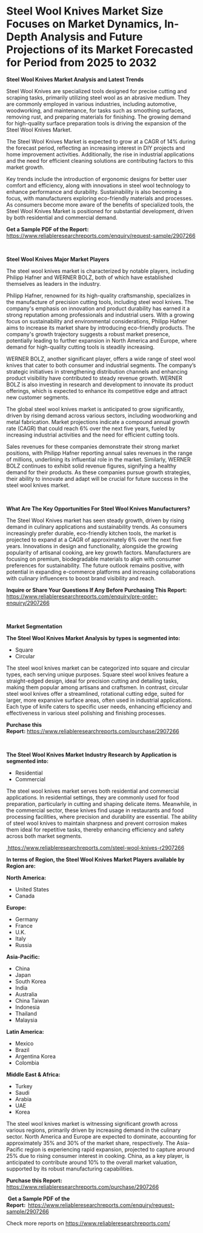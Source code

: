 <p><h1>Steel Wool Knives Market Size Focuses on Market Dynamics, In-Depth Analysis and Future Projections of its Market Forecasted for Period from 2025 to 2032</h1></p><p><strong>Steel Wool Knives Market Analysis and Latest Trends</strong></p>
<p><p>Steel Wool Knives are specialized tools designed for precise cutting and scraping tasks, primarily utilizing steel wool as an abrasive medium. They are commonly employed in various industries, including automotive, woodworking, and maintenance, for tasks such as smoothing surfaces, removing rust, and preparing materials for finishing. The growing demand for high-quality surface preparation tools is driving the expansion of the Steel Wool Knives Market.</p><p>The Steel Wool Knives Market is expected to grow at a CAGR of 14% during the forecast period, reflecting an increasing interest in DIY projects and home improvement activities. Additionally, the rise in industrial applications and the need for efficient cleaning solutions are contributing factors to this market growth. </p><p>Key trends include the introduction of ergonomic designs for better user comfort and efficiency, along with innovations in steel wool technology to enhance performance and durability. Sustainability is also becoming a focus, with manufacturers exploring eco-friendly materials and processes. As consumers become more aware of the benefits of specialized tools, the Steel Wool Knives Market is positioned for substantial development, driven by both residential and commercial demand.</p></p>
<p><strong>Get a Sample PDF of the Report:&nbsp;</strong> <a href="https://www.reliableresearchreports.com/enquiry/request-sample/2907266?utm_campaign=3364&utm_medium=2&utm_source=Github&utm_content=ia&utm_term=12032025&utm_id=steel-wool-knives">https://www.reliableresearchreports.com/enquiry/request-sample/2907266</a></p>
<p>&nbsp;</p>
<p><strong>Steel Wool Knives Major Market Players</strong></p>
<p><p>The steel wool knives market is characterized by notable players, including Philipp Hafner and WERNER BOLZ, both of which have established themselves as leaders in the industry. </p><p>Philipp Hafner, renowned for its high-quality craftsmanship, specializes in the manufacture of precision cutting tools, including steel wool knives. The company's emphasis on innovation and product durability has earned it a strong reputation among professionals and industrial users. With a growing focus on sustainability and environmental considerations, Philipp Hafner aims to increase its market share by introducing eco-friendly products. The company's growth trajectory suggests a robust market presence, potentially leading to further expansion in North America and Europe, where demand for high-quality cutting tools is steadily increasing.</p><p>WERNER BOLZ, another significant player, offers a wide range of steel wool knives that cater to both consumer and industrial segments. The company’s strategic initiatives in strengthening distribution channels and enhancing product visibility have contributed to steady revenue growth. WERNER BOLZ is also investing in research and development to innovate its product offerings, which is expected to enhance its competitive edge and attract new customer segments.</p><p>The global steel wool knives market is anticipated to grow significantly, driven by rising demand across various sectors, including woodworking and metal fabrication. Market projections indicate a compound annual growth rate (CAGR) that could reach 6% over the next five years, fueled by increasing industrial activities and the need for efficient cutting tools.</p><p>Sales revenues for these companies demonstrate their strong market positions, with Philipp Hafner reporting annual sales revenues in the range of millions, underlining its influential role in the market. Similarly, WERNER BOLZ continues to exhibit solid revenue figures, signifying a healthy demand for their products. As these companies pursue growth strategies, their ability to innovate and adapt will be crucial for future success in the steel wool knives market.</p></p>
<p>&nbsp;</p>
<p><strong>What Are The Key Opportunities For Steel Wool Knives Manufacturers?</strong></p>
<p><p>The Steel Wool Knives market has seen steady growth, driven by rising demand in culinary applications and sustainability trends. As consumers increasingly prefer durable, eco-friendly kitchen tools, the market is projected to expand at a CAGR of approximately 6% over the next five years. Innovations in design and functionality, alongside the growing popularity of artisanal cooking, are key growth factors. Manufacturers are focusing on premium, biodegradable materials to align with consumer preferences for sustainability. The future outlook remains positive, with potential in expanding e-commerce platforms and increasing collaborations with culinary influencers to boost brand visibility and reach.</p></p>
<p><strong>Inquire or Share Your Questions If Any Before Purchasing This Report:</strong> <a href="https://www.reliableresearchreports.com/enquiry/pre-order-enquiry/2907266?utm_campaign=3364&utm_medium=2&utm_source=Github&utm_content=ia&utm_term=12032025&utm_id=steel-wool-knives">https://www.reliableresearchreports.com/enquiry/pre-order-enquiry/2907266</a></p>
<p>&nbsp;</p>
<p><strong>Market Segmentation</strong></p>
<p><strong>The Steel Wool Knives Market Analysis by types is segmented into:</strong></p>
<p><ul><li>Square</li><li>Circular</li></ul></p>
<p><p>The steel wool knives market can be categorized into square and circular types, each serving unique purposes. Square steel wool knives feature a straight-edged design, ideal for precision cutting and detailing tasks, making them popular among artisans and craftsmen. In contrast, circular steel wool knives offer a streamlined, rotational cutting edge, suited for larger, more expansive surface areas, often used in industrial applications. Each type of knife caters to specific user needs, enhancing efficiency and effectiveness in various steel polishing and finishing processes.</p></p>
<p><strong>Purchase this Report:&nbsp;</strong><a href="https://www.reliableresearchreports.com/purchase/2907266?utm_campaign=3364&utm_medium=2&utm_source=Github&utm_content=ia&utm_term=12032025&utm_id=steel-wool-knives">https://www.reliableresearchreports.com/purchase/2907266</a></p>
<p>&nbsp;</p>
<p><strong>The Steel Wool Knives Market Industry Research by Application is segmented into:</strong></p>
<p><ul><li>Residential</li><li>Commercial</li></ul></p>
<p><p>The steel wool knives market serves both residential and commercial applications. In residential settings, they are commonly used for food preparation, particularly in cutting and shaping delicate items. Meanwhile, in the commercial sector, these knives find usage in restaurants and food processing facilities, where precision and durability are essential. The ability of steel wool knives to maintain sharpness and prevent corrosion makes them ideal for repetitive tasks, thereby enhancing efficiency and safety across both market segments.</p></p>
<p><a href="https://www.reliableresearchreports.com/steel-wool-knives-r2907266?utm_campaign=3364&utm_medium=2&utm_source=Github&utm_content=ia&utm_term=12032025&utm_id=steel-wool-knives">&nbsp;https://www.reliableresearchreports.com/steel-wool-knives-r2907266</a></p>
<p><strong>In terms of Region, the Steel Wool Knives Market Players available by Region are:</strong></p>
<p>
    <p> <strong> North America: </strong>
        <ul>
            <li>United States</li>
            <li>Canada</li>
        </ul>
        </p> 
    <p> <strong> Europe: </strong>
        <ul>
            <li>Germany</li>
            <li>France</li>
            <li>U.K.</li>
            <li>Italy</li>
            <li>Russia</li>
        </ul>
        </p> 
    <p> <strong> Asia-Pacific: </strong>
        <ul>
            <li>China</li>
            <li>Japan</li>
            <li>South Korea</li>
            <li>India</li>
            <li>Australia</li>
            <li>China Taiwan</li>
            <li>Indonesia</li>
            <li>Thailand</li>
            <li>Malaysia</li>
        </ul>
        </p> 
    <p> <strong> Latin America: </strong>
        <ul>
            <li>Mexico</li>
            <li>Brazil</li>
            <li>Argentina Korea</li>
            <li>Colombia</li>
        </ul>
        </p> 
    <p> <strong> Middle East & Africa: </strong>
        <ul>
            <li>Turkey</li>
            <li>Saudi</li>
            <li>Arabia</li>
            <li>UAE</li>
            <li>Korea</li>
        </ul>
    </p>
    </p>
<p><p>The steel wool knives market is witnessing significant growth across various regions, primarily driven by increasing demand in the culinary sector. North America and Europe are expected to dominate, accounting for approximately 35% and 30% of the market share, respectively. The Asia-Pacific region is experiencing rapid expansion, projected to capture around 25% due to rising consumer interest in cooking. China, as a key player, is anticipated to contribute around 10% to the overall market valuation, supported by its robust manufacturing capabilities.</p></p>
<p><strong>Purchase this Report: </strong><a href="https://www.reliableresearchreports.com/purchase/2907266?utm_campaign=3364&utm_medium=2&utm_source=Github&utm_content=ia&utm_term=12032025&utm_id=steel-wool-knives">https://www.reliableresearchreports.com/purchase/2907266</a></p>
<p>&nbsp;<strong>Get a Sample PDF of the Report:&nbsp;&nbsp;</strong><a href="https://www.reliableresearchreports.com/enquiry/request-sample/2907266?utm_campaign=3364&utm_medium=2&utm_source=Github&utm_content=ia&utm_term=12032025&utm_id=steel-wool-knives">https://www.reliableresearchreports.com/enquiry/request-sample/2907266</a></p>
<p><strong></strong></p>
<p>Check more reports on <a href="https://www.reliableresearchreports.com/?utm_campaign=3364&utm_medium=2&utm_source=Github&utm_content=ia&utm_term=12032025&utm_id=steel-wool-knives">https://www.reliableresearchreports.com/</a></p>